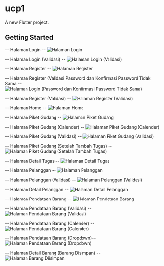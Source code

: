 # ucp1

A new Flutter project.

## Getting Started

-- Halaman Login --
![Halaman Login](https://github.com/user-attachments/assets/9afae9b4-4821-49d7-8051-257fbe7eee82)

-- Halaman Login (Validasi) --
![Halaman Login (Validasi)](https://github.com/user-attachments/assets/4c19ec9a-9199-4aed-abd6-12d4bed9e04b)

-- Halaman Register --
![Halaman Register](https://github.com/user-attachments/assets/96418fa5-c3bf-432f-ad80-29f188d6d571)

-- Halaman Register (Validasi Password dan Konfirmasi Password Tidak Sama --
![Halaman Login (Password dan Konfirmasi Password Tidak Sama)](https://github.com/user-attachments/assets/4150c72f-d1bf-47af-899b-9b5756e5c7bb)

-- Halaman Register (Validasi) --
![Halaman Register (Validasi)](https://github.com/user-attachments/assets/7009d63a-5411-49f9-9651-1581ae80f38e)

-- Halaman Home --
![Halaman Home](https://github.com/user-attachments/assets/62e94b2c-e9eb-4ae0-a335-0befb0f5d09f)

-- Halaman Piket Gudang --
![Halaman Piket Gudang](https://github.com/user-attachments/assets/135cd03f-b7cd-448c-b606-75628666aa0b)

-- Halaman Piket Gudang (Calender) --
![Halaman Piket Gudang (Calender)](https://github.com/user-attachments/assets/37419ab3-ff3d-4726-bdd5-c6d595964a26)

-- Halaman Piket Gudang (Validasi) --
![Halaman Piket Gudang (Validasi)](https://github.com/user-attachments/assets/d6840eaa-8363-4e13-992f-0e51cfa25fce)

-- Halaman Piket Gudang (Setelah Tambah Tugas) --
![Halaman Piket Gudang (Setelah Tambah Tugas)](https://github.com/user-attachments/assets/1288d928-3e23-479f-97c1-836c23479660)

-- Halaman Detail Tugas --
![Halaman Detail Tugas](https://github.com/user-attachments/assets/7a26f29c-1dda-4ab2-b1e2-8489c5bfcfcb)

-- Halaman Pelanggan --
![Halaman Pelanggan](https://github.com/user-attachments/assets/674b017a-a602-4d2b-83b9-6077e4f75347)

-- Halaman Pelanggan (Validasi) --
![Halaman Pelanggan (Validasi)](https://github.com/user-attachments/assets/bc75db96-eaa2-44d1-8683-fe406410d3a8)

-- Halaman Detail Pelanggan --
![Halaman Detail Pelanggan](https://github.com/user-attachments/assets/e7b6009a-7f4b-498e-ba4d-9f2b80b99a45)

-- Halaman Pendataan Barang --
![Halaman Pendataan Barang](https://github.com/user-attachments/assets/c724e082-d532-4f27-91a9-8758b919f11d)

-- Halaman Pendataan Barang (Validasi) --
![Halaman Pendataan Barang (Validasi)](https://github.com/user-attachments/assets/e0f4a2c6-a7a0-4482-8850-0467e843407d)

-- Halaman Pendataan Barang (Calender) --
![Halaman Pendataan Barang (Calender)](https://github.com/user-attachments/assets/2e577ccb-58ee-4e65-b846-896af2cbbdcb)

-- Halaman Pendataan Barang (Dropdown)--
![Halaman Pendataan Barang (Dropdown)](https://github.com/user-attachments/assets/11b6d98f-7663-44e1-904d-c49f02ab4033)

-- Halaman Detail Barang (Barang Disimpan) --
![Halaman Barang Diisimpan](https://github.com/user-attachments/assets/f10c76f4-c70d-45a6-a6cc-2a8fd4301601)
